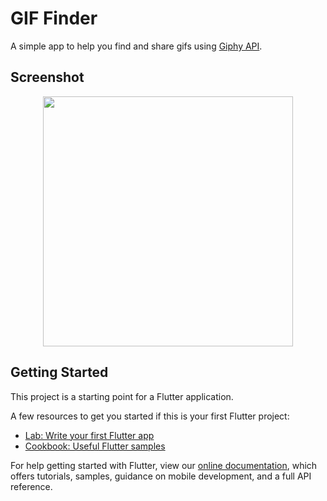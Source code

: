 # GIF Finder

A simple app to help you find and share gifs using [Giphy API](https://developers.giphy.com/).

## Screenshot

<p align="center">
<img src="https://i.ibb.co/ch98jdf/GIF-Finder.png" width="400"/>
</p>

## Getting Started

This project is a starting point for a Flutter application.

A few resources to get you started if this is your first Flutter project:

- [Lab: Write your first Flutter app](https://flutter.dev/docs/get-started/codelab)
- [Cookbook: Useful Flutter samples](https://flutter.dev/docs/cookbook)

For help getting started with Flutter, view our
[online documentation](https://flutter.dev/docs), which offers tutorials,
samples, guidance on mobile development, and a full API reference.
